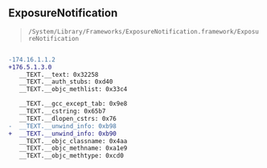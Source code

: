 ## ExposureNotification

> `/System/Library/Frameworks/ExposureNotification.framework/ExposureNotification`

```diff

-174.16.1.1.2
+176.5.1.3.0
   __TEXT.__text: 0x32258
   __TEXT.__auth_stubs: 0xd40
   __TEXT.__objc_methlist: 0x33c4

   __TEXT.__gcc_except_tab: 0x9e8
   __TEXT.__cstring: 0x65b7
   __TEXT.__dlopen_cstrs: 0x76
-  __TEXT.__unwind_info: 0xb98
+  __TEXT.__unwind_info: 0xb90
   __TEXT.__objc_classname: 0x4aa
   __TEXT.__objc_methname: 0xa1e9
   __TEXT.__objc_methtype: 0xcd0

```
